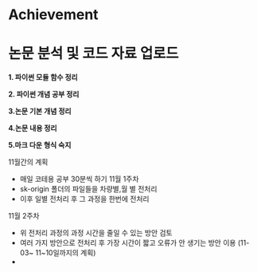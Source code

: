 # Achievement
논문 분석 및 코드 자료 업로드
=====================
**1. 파이썬 모듈 함수 정리**

**2. 파이썬 개념 공부 정리**

**3.논문 기본 개념 정리**

**4.논문 내용 정리**

**5.마크 다운 형식 숙지**



11월간의 계획
- 매일 코테용 공부 30분씩 하기
11월 1주차
- sk-origin 폴더의 파일들을 차량별,월 별 전처리
-  이후 일별 전처리 후 그 과정을 한번에 전처리

11월 2주차
- 위 전처리 과정의 과정 시간을 줄일 수 있는 방안 검토
- 여러 가지 방안으로 전처리 후 가장 시간이 짧고 오류가 안 생기는 방안 이용
(11-03~ 11~10일까지의 계획)
- 
